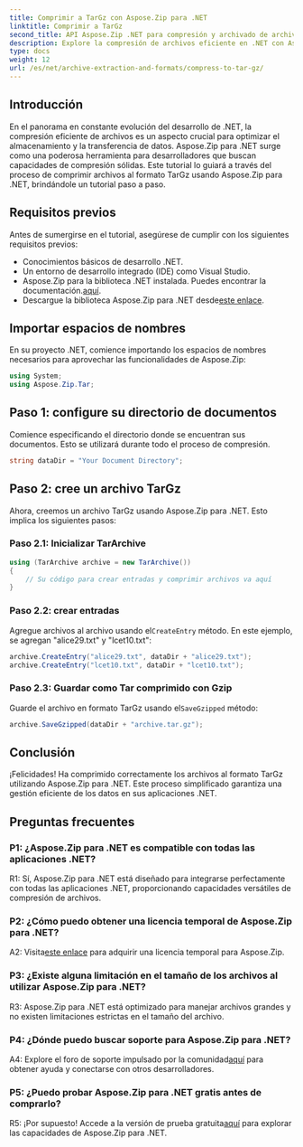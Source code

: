 ```yaml
---
title: Comprimir a TarGz con Aspose.Zip para .NET
linktitle: Comprimir a TarGz
second_title: API Aspose.Zip .NET para compresión y archivado de archivos
description: Explore la compresión de archivos eficiente en .NET con Aspose.Zip. Comprime a TarGz sin esfuerzo.
type: docs
weight: 12
url: /es/net/archive-extraction-and-formats/compress-to-tar-gz/
---
```

## Introducción

En el panorama en constante evolución del desarrollo de .NET, la compresión eficiente de archivos es un aspecto crucial para optimizar el almacenamiento y la transferencia de datos. Aspose.Zip para .NET surge como una poderosa herramienta para desarrolladores que buscan capacidades de compresión sólidas. Este tutorial lo guiará a través del proceso de comprimir archivos al formato TarGz usando Aspose.Zip para .NET, brindándole un tutorial paso a paso.

## Requisitos previos

Antes de sumergirse en el tutorial, asegúrese de cumplir con los siguientes requisitos previos:

- Conocimientos básicos de desarrollo .NET.
- Un entorno de desarrollo integrado (IDE) como Visual Studio.
-  Aspose.Zip para la biblioteca .NET instalada. Puedes encontrar la documentación.[aquí](https://reference.aspose.com/zip/net/).
-  Descargue la biblioteca Aspose.Zip para .NET desde[este enlace](https://releases.aspose.com/zip/net/).

## Importar espacios de nombres

En su proyecto .NET, comience importando los espacios de nombres necesarios para aprovechar las funcionalidades de Aspose.Zip:

```csharp
using System;
using Aspose.Zip.Tar;
```

## Paso 1: configure su directorio de documentos

Comience especificando el directorio donde se encuentran sus documentos. Esto se utilizará durante todo el proceso de compresión.

```csharp
string dataDir = "Your Document Directory";
```

## Paso 2: cree un archivo TarGz

Ahora, creemos un archivo TarGz usando Aspose.Zip para .NET. Esto implica los siguientes pasos:

### Paso 2.1: Inicializar TarArchive

```csharp
using (TarArchive archive = new TarArchive())
{
    // Su código para crear entradas y comprimir archivos va aquí
}
```

### Paso 2.2: crear entradas

 Agregue archivos al archivo usando el`CreateEntry` método. En este ejemplo, se agregan "alice29.txt" y "lcet10.txt":

```csharp
archive.CreateEntry("alice29.txt", dataDir + "alice29.txt");
archive.CreateEntry("lcet10.txt", dataDir + "lcet10.txt");
```

### Paso 2.3: Guardar como Tar comprimido con Gzip

 Guarde el archivo en formato TarGz usando el`SaveGzipped` método:

```csharp
archive.SaveGzipped(dataDir + "archive.tar.gz");
```

## Conclusión

¡Felicidades! Ha comprimido correctamente los archivos al formato TarGz utilizando Aspose.Zip para .NET. Este proceso simplificado garantiza una gestión eficiente de los datos en sus aplicaciones .NET.

## Preguntas frecuentes

### P1: ¿Aspose.Zip para .NET es compatible con todas las aplicaciones .NET?
R1: Sí, Aspose.Zip para .NET está diseñado para integrarse perfectamente con todas las aplicaciones .NET, proporcionando capacidades versátiles de compresión de archivos.

### P2: ¿Cómo puedo obtener una licencia temporal de Aspose.Zip para .NET?

 A2: Visita[este enlace](https://purchase.aspose.com/temporary-license/) para adquirir una licencia temporal para Aspose.Zip.

### P3: ¿Existe alguna limitación en el tamaño de los archivos al utilizar Aspose.Zip para .NET?

R3: Aspose.Zip para .NET está optimizado para manejar archivos grandes y no existen limitaciones estrictas en el tamaño del archivo.

### P4: ¿Dónde puedo buscar soporte para Aspose.Zip para .NET?

 A4: Explore el foro de soporte impulsado por la comunidad[aquí](https://forum.aspose.com/c/zip/37) para obtener ayuda y conectarse con otros desarrolladores.

### P5: ¿Puedo probar Aspose.Zip para .NET gratis antes de comprarlo?

 R5: ¡Por supuesto! Accede a la versión de prueba gratuita[aquí](https://releases.aspose.com/zip/net) para explorar las capacidades de Aspose.Zip para .NET.